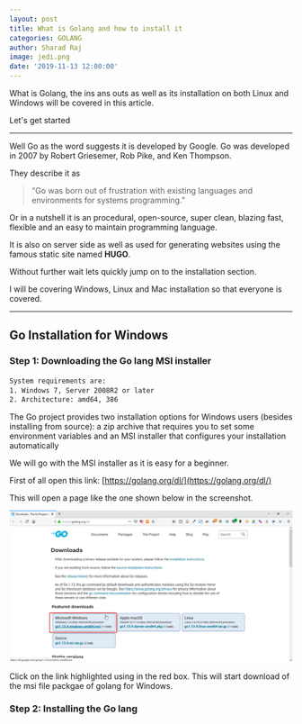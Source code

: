 ```yaml
---
layout: post
title: What is Golang and how to install it
categories: GOLANG
author: Sharad Raj
image: jedi.png
date: '2019-11-13 12:00:00'
---
```

What is Golang, the ins ans outs as well as its installation on both Linux and Windows will be covered in this article.

Let's get started

- - -

Well Go as the word suggests it is developed by Google. Go was developed in 2007 by Robert Griesemer, Rob Pike, and Ken Thompson.

They describe it as

> “Go was born out of frustration with existing languages and environments for systems programming.”

Or in a nutshell it is an procedural, open-source, super clean, blazing fast, flexible and an easy to maintain programming language.

It is also on server side as well as used for generating websites using the famous static site named **HUGO**.

Without further wait lets quickly jump on to the installation section.

I will be covering Windows, Linux and Mac installation so that everyone is covered.

- - -

## Go Installation for Windows

### Step 1: Downloading the Go lang MSI installer

```bash
System requirements are:
1. Windows 7, Server 2008R2 or later
2. Architecture: amd64, 386
```

The Go project provides two installation options for Windows users (besides installing from source): a zip archive that requires you to set some environment variables and an MSI installer that configures your installation automatically

We will go with the MSI installer as it is easy for a beginner.

First of all open this link: [https://golang.org/dl/](https://golang.org/dl/)

This will open a page like the one shown below in the screenshot.

![](/assets/uploads/gowin1.png)

Click on the link highlighted using in the red box. This will start download of the msi file packgae of golang for Windows.

### Step 2: Installing the Go lang
